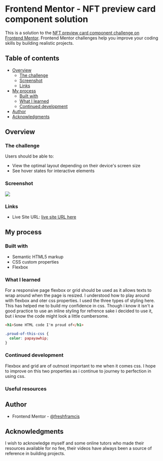 # Frontend Mentor - NFT preview card component solution

This is a solution to the [NFT preview card component challenge on Frontend Mentor](https://www.frontendmentor.io/challenges/nft-preview-card-component-SbdUL_w0U). Frontend Mentor challenges help you improve your coding skills by building realistic projects. 

## Table of contents

- [Overview](#overview)
  - [The challenge](#the-challenge)
  - [Screenshot](#screenshot)
  - [Links](#links)
- [My process](#my-process)
  - [Built with](#built-with)
  - [What I learned](#what-i-learned)
  - [Continued development](#continued-development)
- [Author](#author)
- [Acknowledgments](#acknowledgments)


## Overview

### The challenge

Users should be able to:

- View the optimal layout depending on their device's screen size
- See hover states for interactive elements

### Screenshot

![](./images/NFT%20Card%20screenshot.png)


### Links

- Live Site URL: [live site URL here](https://main--imaginative-profiterole-02aeb2.netlify.app/)

## My process

### Built with

- Semantic HTML5 markup
- CSS custom properties
- Flexbox



### What I learned

For a responsive page flexbox or grid should be used as it allows texts to wrap around when the page is resized. I understood how to play around with flexbox and oter css properties. I used the three types of styling here. This has helped me to build my confidence in css. Though i know it isn't a good practice to use an inline styling for refrence sake i decided to use it, but i know the code might look a little cumbersome. 

```html
<h1>Some HTML code I'm proud of</h1>
```
```css
.proud-of-this-css {
  color: papayawhip;
}
```


### Continued development

Flexbox and grid are of outmost important to me when it comes css. I hope to improve on this two properties as i continue to journey to perfection in using css.

### Useful resources


## Author

- Frontend Mentor - [@freshframcis](https://www.frontendmentor.io/profile/freshframcis)


## Acknowledgments

I wish to acknowledge myself and some online tutors who made their resources available for no fee, their videos have always been a source of reference in building projects.


